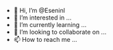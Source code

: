 - 👋 Hi, I’m @Eseninl
- 👀 I’m interested in ...
- 🌱 I’m currently learning ...
- 💞️ I’m looking to collaborate on ...
- 📫 How to reach me ...

<!---
Eseninl/Eseninl is a ✨ special ✨ repository because its `README.md` (this file) appears on your GitHub profile.
You can click the Preview link to take a look at your changes.
--->

